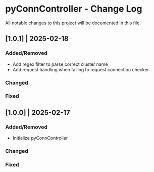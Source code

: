 # pyConnController - Change Log
All notable changes to this project will be documented in this file.

## [1.0.1] | 2025-02-18
### Added/Removed
- Add regex filter to parse correct cluster name
- Add request handling when failing to request connection checker
### Changed
### Fixed

## [1.0.0] | 2025-02-17
### Added/Removed
- Initialize pyConnController
### Changed
### Fixed